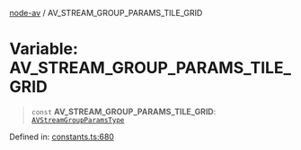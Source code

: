 [node-av](../globals.md) / AV\_STREAM\_GROUP\_PARAMS\_TILE\_GRID

# Variable: AV\_STREAM\_GROUP\_PARAMS\_TILE\_GRID

> `const` **AV\_STREAM\_GROUP\_PARAMS\_TILE\_GRID**: [`AVStreamGroupParamsType`](../type-aliases/AVStreamGroupParamsType.md)

Defined in: [constants.ts:680](https://github.com/seydx/av/blob/f8631fc881b394300b1479f511d55cf1c370a87f/src/constants/constants.ts#L680)
